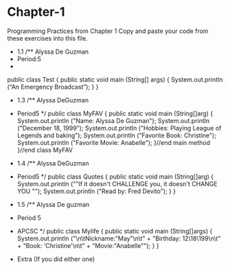 # Chapter-1
Programming Practices from Chapter 1
Copy and paste your code from these exercises into this file.

* 1.1
/** Alyssa De Guzman 
* Period:5
* 
public class Test
{
public static void main (String[] args)
{
System.out.println (“An Emergency Broadcast”);
}
}

* 1.3
/** Alyssa DeGuzman
 * Period5
 */
 public class MyFAV
 {
     public static void main (String[]arg)
     {
         System.out.println ("Name: Alyssa De Guzman");
         System.out.println ("December 18, 1999");
         System.out.println ("Hobbies: Playing League of Legends and baking");
         System.out.println ("Favorite Book: Christine");
         System.out.println ("Favorite Movie: Anabelle");
     }//end main method
 }//end class MyFAV


* 1.4
/** Alyssa DeGuzman
 * Period5
 */
 public class Quotes
 {
     public static void main (String[]arg)
     {
         System.out.println ("\"If it doesn't CHALLENGE you, it doesn't CHANGE YOU \"");
         System.out.println ("Read by: Fred Devito");
     }
 }

* 1.5
/** Alyssa De guzman 
 * Period 5
 * APCSC
 */
 public class Mylife 
 {
     public static void main (String[]args)
     {
         System.out.println ("\n\tNickname:\"May\"\n\t" + "Birthday: 12\18\199\n\t" + "Book: \'Christine\'\n\t" + 
         "Movie:\"Anabelle\"");
     }
}


* Extra (If you did either one)


